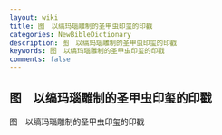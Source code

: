 ```yaml
---
layout: wiki
title: 图　以缟玛瑙雕制的圣甲虫印玺的印戳
categories: NewBibleDictionary
description: 图　以缟玛瑙雕制的圣甲虫印玺的印戳
keywords: 图　以缟玛瑙雕制的圣甲虫印玺的印戳
comments: false
---
```


## 图　以缟玛瑙雕制的圣甲虫印玺的印戳



图　以缟玛瑙雕制的圣甲虫印玺的印戳






